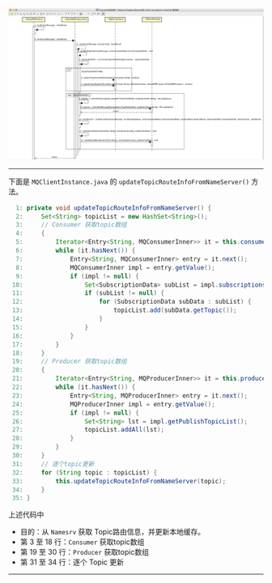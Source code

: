 ![Consumer发送消息序列图](images/1001/Consumer发送消息序列图_1.png)

-------

下面是 `MQClientInstance.java` 的 `updateTopicRouteInfoFromNameServer()` 方法。

```Java
  1: private void updateTopicRouteInfoFromNameServer() {
  2:     Set<String> topicList = new HashSet<String>();
  3:     // Consumer 获取topic数组
  4:     {
  5:         Iterator<Entry<String, MQConsumerInner>> it = this.consumerTable.entrySet().iterator();
  6:         while (it.hasNext()) {
  7:             Entry<String, MQConsumerInner> entry = it.next();
  8:             MQConsumerInner impl = entry.getValue();
  9:             if (impl != null) {
 10:                 Set<SubscriptionData> subList = impl.subscriptions();
 11:                 if (subList != null) {
 12:                     for (SubscriptionData subData : subList) {
 13:                         topicList.add(subData.getTopic());
 14:                     }
 15:                 }
 16:             }
 17:         }
 18:     }
 19:     // Producer 获取topic数组
 20:     {
 21:         Iterator<Entry<String, MQProducerInner>> it = this.producerTable.entrySet().iterator();
 22:         while (it.hasNext()) {
 23:             Entry<String, MQProducerInner> entry = it.next();
 24:             MQProducerInner impl = entry.getValue();
 25:             if (impl != null) {
 26:                 Set<String> lst = impl.getPublishTopicList();
 27:                 topicList.addAll(lst);
 28:             }
 29:         }
 30:     }
 31:     // 逐个topic更新
 32:     for (String topic : topicList) {
 33:         this.updateTopicRouteInfoFromNameServer(topic);
 34:     }
 35: }
```

上述代码中

* 目的：从 `Namesrv` 获取 Topic路由信息，并更新本地缓存。
* 第 3 至 18 行：`Consumer` 获取topic数组
* 第 19 至 30 行：`Producer` 获取topic数组
* 第 31 至 34 行：逐个 Topic 更新

-------




